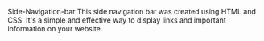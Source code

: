 Side-Navigation-bar
This side navigation bar was created using HTML and CSS.
It's a simple and effective way to display links and important information on your website.

